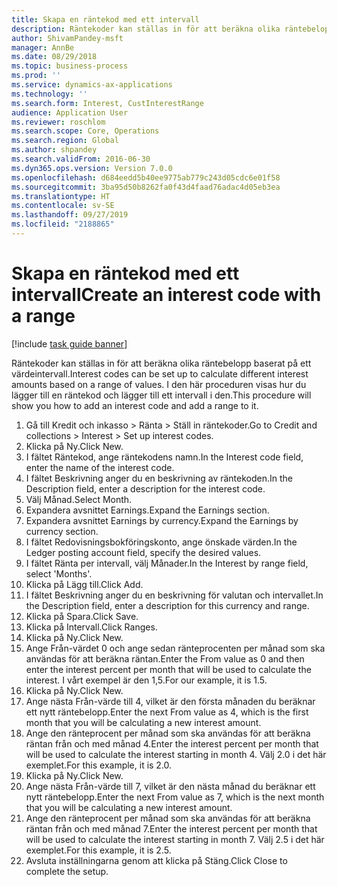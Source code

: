 ```yaml
---
title: Skapa en räntekod med ett intervall
description: Räntekoder kan ställas in för att beräkna olika räntebelopp baserat på ett värdeintervall.
author: ShivamPandey-msft
manager: AnnBe
ms.date: 08/29/2018
ms.topic: business-process
ms.prod: ''
ms.service: dynamics-ax-applications
ms.technology: ''
ms.search.form: Interest, CustInterestRange
audience: Application User
ms.reviewer: roschlom
ms.search.scope: Core, Operations
ms.search.region: Global
ms.author: shpandey
ms.search.validFrom: 2016-06-30
ms.dyn365.ops.version: Version 7.0.0
ms.openlocfilehash: d684eedd5b40ee9775ab779c243d05cdc6e01f58
ms.sourcegitcommit: 3ba95d50b8262fa0f43d4faad76adac4d05eb3ea
ms.translationtype: HT
ms.contentlocale: sv-SE
ms.lasthandoff: 09/27/2019
ms.locfileid: "2188865"
---
```

# <a name="create-an-interest-code-with-a-range"></a><span data-ttu-id="ca1c3-103">Skapa en räntekod med ett intervall</span><span class="sxs-lookup"><span data-stu-id="ca1c3-103">Create an interest code with a range</span></span>

[!include [task guide banner](../../includes/task-guide-banner.md)]

<span data-ttu-id="ca1c3-104">Räntekoder kan ställas in för att beräkna olika räntebelopp baserat på ett värdeintervall.</span><span class="sxs-lookup"><span data-stu-id="ca1c3-104">Interest codes can be set up to calculate different interest amounts based on a range of values.</span></span> <span data-ttu-id="ca1c3-105">I den här proceduren visas hur du lägger till en räntekod och lägger till ett intervall i den.</span><span class="sxs-lookup"><span data-stu-id="ca1c3-105">This procedure will show you how to add an interest code and add a range to it.</span></span>

1. <span data-ttu-id="ca1c3-106">Gå till Kredit och inkasso > Ränta > Ställ in räntekoder.</span><span class="sxs-lookup"><span data-stu-id="ca1c3-106">Go to Credit and collections > Interest > Set up interest codes.</span></span>
2. <span data-ttu-id="ca1c3-107">Klicka på Ny.</span><span class="sxs-lookup"><span data-stu-id="ca1c3-107">Click New.</span></span>
3. <span data-ttu-id="ca1c3-108">I fältet Räntekod, ange räntekodens namn.</span><span class="sxs-lookup"><span data-stu-id="ca1c3-108">In the Interest code field, enter the name of the interest code.</span></span>
4. <span data-ttu-id="ca1c3-109">I fältet Beskrivning anger du en beskrivning av räntekoden.</span><span class="sxs-lookup"><span data-stu-id="ca1c3-109">In the Description field, enter a description for the interest code.</span></span>
5. <span data-ttu-id="ca1c3-110">Välj Månad.</span><span class="sxs-lookup"><span data-stu-id="ca1c3-110">Select Month.</span></span>
6. <span data-ttu-id="ca1c3-111">Expandera avsnittet Earnings.</span><span class="sxs-lookup"><span data-stu-id="ca1c3-111">Expand the Earnings section.</span></span>
7. <span data-ttu-id="ca1c3-112">Expandera avsnittet Earnings by currency.</span><span class="sxs-lookup"><span data-stu-id="ca1c3-112">Expand the Earnings by currency section.</span></span>
8. <span data-ttu-id="ca1c3-113">I fältet Redovisningsbokföringskonto, ange önskade värden.</span><span class="sxs-lookup"><span data-stu-id="ca1c3-113">In the Ledger posting account field, specify the desired values.</span></span>
9. <span data-ttu-id="ca1c3-114">I fältet Ränta per intervall, välj Månader.</span><span class="sxs-lookup"><span data-stu-id="ca1c3-114">In the Interest by range field, select 'Months'.</span></span>
10. <span data-ttu-id="ca1c3-115">Klicka på Lägg till.</span><span class="sxs-lookup"><span data-stu-id="ca1c3-115">Click Add.</span></span>
11. <span data-ttu-id="ca1c3-116">I fältet Beskrivning anger du en beskrivning för valutan och intervallet.</span><span class="sxs-lookup"><span data-stu-id="ca1c3-116">In the Description field, enter a description for this currency and range.</span></span>
12. <span data-ttu-id="ca1c3-117">Klicka på Spara.</span><span class="sxs-lookup"><span data-stu-id="ca1c3-117">Click Save.</span></span>
13. <span data-ttu-id="ca1c3-118">Klicka på Intervall.</span><span class="sxs-lookup"><span data-stu-id="ca1c3-118">Click Ranges.</span></span>
14. <span data-ttu-id="ca1c3-119">Klicka på Ny.</span><span class="sxs-lookup"><span data-stu-id="ca1c3-119">Click New.</span></span>
15. <span data-ttu-id="ca1c3-120">Ange Från-värdet 0 och ange sedan ränteprocenten per månad som ska användas för att beräkna räntan.</span><span class="sxs-lookup"><span data-stu-id="ca1c3-120">Enter the From value as 0 and then enter the interest percent per month that will be used to calculate the interest.</span></span> <span data-ttu-id="ca1c3-121">I vårt exempel är den 1,5.</span><span class="sxs-lookup"><span data-stu-id="ca1c3-121">For our example, it is 1.5.</span></span>
16. <span data-ttu-id="ca1c3-122">Klicka på Ny.</span><span class="sxs-lookup"><span data-stu-id="ca1c3-122">Click New.</span></span>
17. <span data-ttu-id="ca1c3-123">Ange nästa Från-värde till 4, vilket är den första månaden du beräknar ett nytt räntebelopp.</span><span class="sxs-lookup"><span data-stu-id="ca1c3-123">Enter the next From value as 4, which is the first month that you will be calculating a new interest amount.</span></span>
18. <span data-ttu-id="ca1c3-124">Ange den ränteprocent per månad som ska användas för att beräkna räntan från och med månad 4.</span><span class="sxs-lookup"><span data-stu-id="ca1c3-124">Enter the interest percent per month that will be used to calculate the interest starting in month 4.</span></span> <span data-ttu-id="ca1c3-125">Välj 2.0 i det här exemplet.</span><span class="sxs-lookup"><span data-stu-id="ca1c3-125">For this example, it is 2.0.</span></span>
19. <span data-ttu-id="ca1c3-126">Klicka på Ny.</span><span class="sxs-lookup"><span data-stu-id="ca1c3-126">Click New.</span></span>
20. <span data-ttu-id="ca1c3-127">Ange nästa Från-värde till 7, vilket är den nästa månad du beräknar ett nytt räntebelopp.</span><span class="sxs-lookup"><span data-stu-id="ca1c3-127">Enter the next From value as 7, which is the next month that you will be calculating a new interest amount.</span></span>
21. <span data-ttu-id="ca1c3-128">Ange den ränteprocent per månad som ska användas för att beräkna räntan från och med månad 7.</span><span class="sxs-lookup"><span data-stu-id="ca1c3-128">Enter the interest percent per month that will be used to calculate the interest starting in month 7.</span></span> <span data-ttu-id="ca1c3-129">Välj 2.5 i det här exemplet.</span><span class="sxs-lookup"><span data-stu-id="ca1c3-129">For this example, it is 2.5.</span></span>
22. <span data-ttu-id="ca1c3-130">Avsluta inställningarna genom att klicka på Stäng.</span><span class="sxs-lookup"><span data-stu-id="ca1c3-130">Click Close to complete the setup.</span></span>

